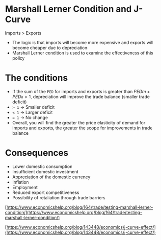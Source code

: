 # Marshall Lerner Condition and J-Curve

Imports > Exports

- The logic is that imports will become more expensive and exports will become cheaper due to depreciation
- Marshall Lerner condition is used to examine the effectiveness of this policy

# The conditions

- If the sum of the `PED` for imports and exports is greater than $PEDm+PEDx>1$, depreciation will improve the trade balance (smaller trade deficit)
- `> 1` → Smaller deficit
- `< 1` → Larger deficit
- `= 1` → No change
- Overall, you will find the greater the price elasticity of demand for imports and exports, the greater the scope for improvements in trade balance

# Consequences

- Lower domestic consumption
- Insufficient domestic investment
- Appreciation of the domestic currency
- Inflation
- Employment
- Reduced export competitiveness
- Possibility of retaliation through trade barriers

[https://www.economicshelp.org/blog/164/trade/testing-marshall-lerner-condition/](https://www.economicshelp.org/blog/164/trade/testing-marshall-lerner-condition/)

[https://www.economicshelp.org/blog/143448/economics/j-curve-effect/](https://www.economicshelp.org/blog/143448/economics/j-curve-effect/)